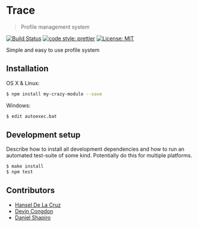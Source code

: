 # Trace

> Profile management system

[![Build Status](https://img.shields.io/travis/hanselrd/trace.svg?style=flat-square)](https://travis-ci.org/hanselrd/trace)
[![code style: prettier](https://img.shields.io/badge/code_style-prettier-ff69b4.svg?style=flat-square)](https://github.com/prettier/prettier)
[![License: MIT](https://img.shields.io/badge/License-MIT-blue.svg?style=flat-square)](LICENSE)

Simple and easy to use profile system

## Installation

OS X & Linux:

```sh
$ npm install my-crazy-module --save
```

Windows:

```sh
$ edit autoexec.bat
```

## Development setup

Describe how to install all development dependencies and how to run an automated test-suite of some kind. Potentially do this for multiple platforms.

```sh
$ make install
$ npm test
```

## Contributors

- [Hansel De La Cruz](https://github.com/hanselrd)
- [Devin Congdon](https://github.com/DevinCongdon)
- [Daniel Shapiro](https://github.com/DS2000g)
